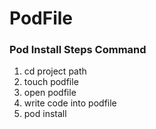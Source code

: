 # PodFile
<h3>Pod Install Steps Command</h3>
<ol>
<li>cd project path</li>  
<li>touch podfile</li>    
<li>open podfile</li>   
<li>write code into podfile</li>   
<li>pod install</li>  
</ol>
